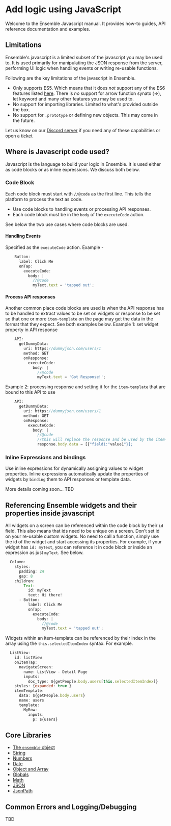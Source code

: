 # Add logic using JavaScript

Welcome to the Ensemble Javascript manual. It provides how-to guides, API reference documentation and examples.

## Limitations

Ensemble's javascript is a limited subset of the javascript you may be used to. It is used primarily for manipulating the JSON response from the server, performing UI logic when handling events or writing re-usable functions.

Following are the key limitations of the javascript in Ensemble.

- Only supports ES5. Which means that it does _not_ support any of the ES6 features listed [here](https://www.w3schools.com/js/js_es6.asp). There is _no_ support for arrow function synatx (=>), let keyword and many other features you may be used to.
- No support for importing libraries. Limited to what's provided outside the box.
- No support for `.prototype` or defining new objects. This may come in the future.

Let us know on our [Discord server](https://discord.gg/k4CJeuRc) if you need any of these capabilities or open a [ticket](https://github.com/EnsembleUI/ensemble/issues)

## Where is Javascript code used?

Javascript is the language to build your logic in Ensemble. It is used either as code blocks or as inline expressions. We discuss both below.

### Code Block

Each code block must start with `//@code` as the first line. This tells the platform to process the text as code.

- Use code blocks to handling events or processing API responses.
- Each code block must be in the `body` of the `executeCode` action.

See below the two use cases where code blocks are used.

#### Handling Events

Specified as the `executeCode` action.
Example -

```js
    Button:
      label: Click Me
      onTap:
        executeCode:
          body: |
            //@code
            myText.text = 'tapped out';
```

#### Process API responses

Another common place code blocks are used is when the API response has to be handled to extract values to be set on widgets or response to be set so that one or more `item-template` on the page may get the data in the format that they expect. See both examples below.
Example 1: set widget property in API response

```js
    API:
      getDummyData:
        uri: https://dummyjson.com/users/1
        method: GET
        onResponse:
          executeCode:
            body: |
              //@code
              myText.text = 'Got Response!';
```

Example 2: processing response and setting it for the `item-template` that are bound to this API to use

```js
    API:
      getDummyData:
        uri: https://dummyjson.com/users/1
        method: GET
        onResponse:
          executeCode:
            body: |
              //@code
              //this will replace the response and be used by the item-templates that bind to this API
              response.body.data = [{"field1:"value1"}];
```

### Inline Expressions and bindings

Use inline expressions for dynamically assigning values to widget properties. Inline expressions automatically update the properties of widgets by `binding` them to API responses or template data.

More details coming soon... TBD

## Referencing Ensemble widgets and their properties inside javascript

All widgets on a screen can be referenced within the code block by their `id` field. This also means that ids need to be unique on a screen. Don't set id on your re-usable custom widgets.
No need to call a function, simply use the id of the widget and start accessing its properties. For example, if your widget has `id: myText`, you can reference it in code block or inside an expression as just `myText`. See below.

```js
  Column:
    styles:
      padding: 24
      gap: 8
    children:
      - Text:
          id: myText
          text: Hi there!
      - Button:
          label: Click Me
          onTap:
            executeCode:
              body: |
                //@code
                myText.text = 'tapped out';
```

Widgets within an item-template can be referenced by their index in the array using the `this.selectedItemIndex` syntax.
For example.

```js
  ListView:
    id: listView
    onItemTap:
      navigateScreen:
        name: ListView - Detail Page
        inputs:
          doc_type: ${getPeople.body.users[this.selectedItemIndex]}
    styles: {expanded: true }
    itemTemplate:
      data: ${getPeople.body.users}
      name: users
      template:
        MyRow:
          inputs:
            p: ${users}
```

## Core Libraries

- [The `ensemble` object](/javascript-reference/Ensemble)
- [String](/javascript-reference/String)
- [Numbers](/javascript-reference/Numbers)
- [Date](/javascript-reference/Date)
- [Object and Array](/javascript-reference/Map-and-Array)
- [Globals](/javascript-reference/Global)
- [Math](/javascript-reference/Math)
- [JSON](/javascript-reference/JSON)
- [JsonPath](/javascript-reference/JsonPath)

## Common Errors and Logging/Debugging

TBD
